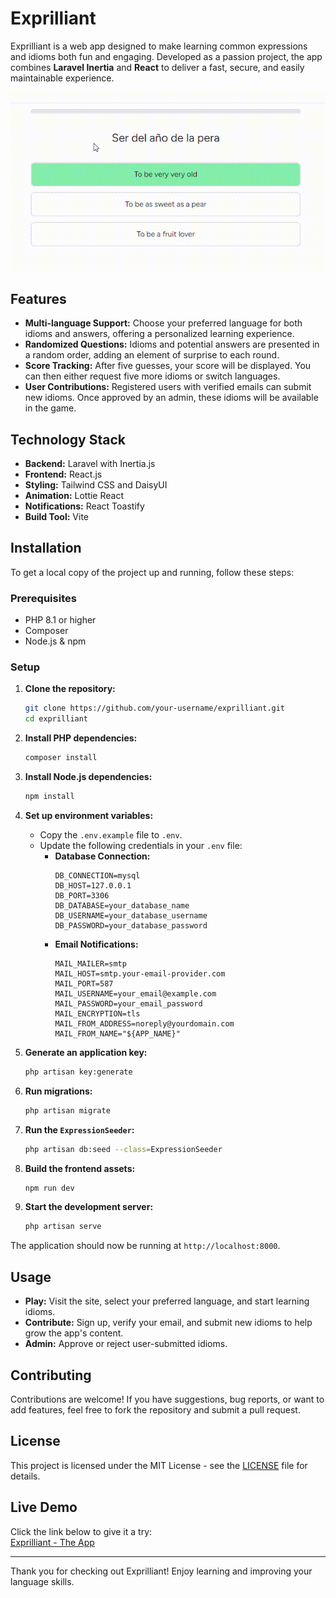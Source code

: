 # Exprilliant

Exprilliant is a web app designed to make learning common expressions and idioms both fun and engaging. Developed as a passion project, the app combines **Laravel Inertia** and **React** to deliver a fast, secure, and easily maintainable experience.

![Exprilliant](./preview.gif)

## Features

-   **Multi-language Support:** Choose your preferred language for both idioms and answers, offering a personalized learning experience.
-   **Randomized Questions:** Idioms and potential answers are presented in a random order, adding an element of surprise to each round.
-   **Score Tracking:** After five guesses, your score will be displayed. You can then either request five more idioms or switch languages.
-   **User Contributions:** Registered users with verified emails can submit new idioms. Once approved by an admin, these idioms will be available in the game.

## Technology Stack

-   **Backend:** Laravel with Inertia.js
-   **Frontend:** React.js
-   **Styling:** Tailwind CSS and DaisyUI
-   **Animation:** Lottie React
-   **Notifications:** React Toastify
-   **Build Tool:** Vite

## Installation

To get a local copy of the project up and running, follow these steps:

### Prerequisites

-   PHP 8.1 or higher
-   Composer
-   Node.js & npm

### Setup

1. **Clone the repository:**

    ```bash
    git clone https://github.com/your-username/exprilliant.git
    cd exprilliant
    ```

2. **Install PHP dependencies:**

    ```bash
    composer install
    ```

3. **Install Node.js dependencies:**

    ```bash
    npm install
    ```

4. **Set up environment variables:**

    - Copy the `.env.example` file to `.env`.
    - Update the following credentials in your `.env` file:
        - **Database Connection:**
            ```plaintext
            DB_CONNECTION=mysql
            DB_HOST=127.0.0.1
            DB_PORT=3306
            DB_DATABASE=your_database_name
            DB_USERNAME=your_database_username
            DB_PASSWORD=your_database_password
            ```
        - **Email Notifications:**
            ```plaintext
            MAIL_MAILER=smtp
            MAIL_HOST=smtp.your-email-provider.com
            MAIL_PORT=587
            MAIL_USERNAME=your_email@example.com
            MAIL_PASSWORD=your_email_password
            MAIL_ENCRYPTION=tls
            MAIL_FROM_ADDRESS=noreply@yourdomain.com
            MAIL_FROM_NAME="${APP_NAME}"
            ```

5. **Generate an application key:**

    ```bash
    php artisan key:generate
    ```

6. **Run migrations:**

    ```bash
    php artisan migrate
    ```

7. **Run the `ExpressionSeeder`:**

    ```bash
    php artisan db:seed --class=ExpressionSeeder
    ```

8. **Build the frontend assets:**

    ```bash
    npm run dev
    ```

9. **Start the development server:**
    ```bash
    php artisan serve
    ```

The application should now be running at `http://localhost:8000`.

## Usage

-   **Play:** Visit the site, select your preferred language, and start learning idioms.
-   **Contribute:** Sign up, verify your email, and submit new idioms to help grow the app's content.
-   **Admin:** Approve or reject user-submitted idioms.

## Contributing

Contributions are welcome! If you have suggestions, bug reports, or want to add features, feel free to fork the repository and submit a pull request.

## License

This project is licensed under the MIT License - see the [LICENSE](./license.txt) file for details.

## Live Demo

Click the link below to give it a try:  
[Exprilliant - The App](https://exprilliant-7mis8.ondigitalocean.app/)

---

Thank you for checking out Exprilliant! Enjoy learning and improving your language skills.
